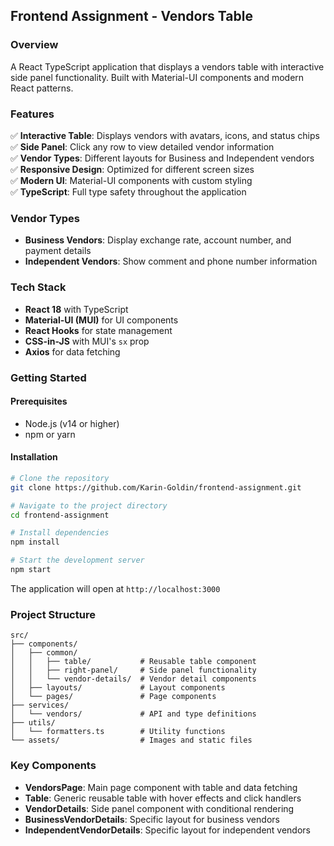 ## Frontend Assignment - Vendors Table

### Overview

A React TypeScript application that displays a vendors table with interactive side panel functionality. Built with Material-UI components and modern React patterns.

### Features

✅ **Interactive Table**: Displays vendors with avatars, icons, and status chips  
✅ **Side Panel**: Click any row to view detailed vendor information  
✅ **Vendor Types**: Different layouts for Business and Independent vendors  
✅ **Responsive Design**: Optimized for different screen sizes  
✅ **Modern UI**: Material-UI components with custom styling  
✅ **TypeScript**: Full type safety throughout the application  

### Vendor Types

- **Business Vendors**: Display exchange rate, account number, and payment details
- **Independent Vendors**: Show comment and phone number information

### Tech Stack

- **React 18** with TypeScript
- **Material-UI (MUI)** for UI components
- **React Hooks** for state management
- **CSS-in-JS** with MUI's `sx` prop
- **Axios** for data fetching

### Getting Started

#### Prerequisites
- Node.js (v14 or higher)
- npm or yarn

#### Installation

```bash
# Clone the repository
git clone https://github.com/Karin-Goldin/frontend-assignment.git

# Navigate to the project directory
cd frontend-assignment

# Install dependencies
npm install

# Start the development server
npm start
```

The application will open at `http://localhost:3000`

### Project Structure

```
src/
├── components/
│   ├── common/
│   │   ├── table/           # Reusable table component
│   │   ├── right-panel/     # Side panel functionality
│   │   └── vendor-details/  # Vendor detail components
│   ├── layouts/             # Layout components
│   └── pages/               # Page components
├── services/
│   └── vendors/             # API and type definitions
├── utils/
│   └── formatters.ts        # Utility functions
└── assets/                  # Images and static files
```

### Key Components

- **VendorsPage**: Main page component with table and data fetching
- **Table**: Generic reusable table with hover effects and click handlers
- **VendorDetails**: Side panel component with conditional rendering
- **BusinessVendorDetails**: Specific layout for business vendors
- **IndependentVendorDetails**: Specific layout for independent vendors
